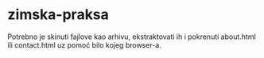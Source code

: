 # zimska-praksa 

Potrebno je skinuti fajlove kao arhivu, ekstraktovati ih i pokrenuti about.html ili contact.html uz pomoć bilo kojeg browser-a.
